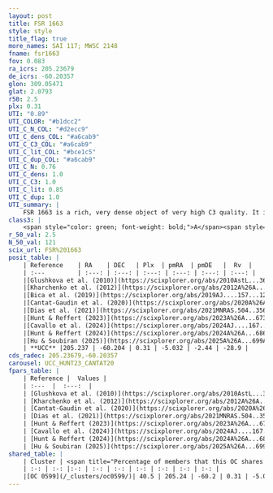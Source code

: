 ```yaml
---
layout: post
title: FSR 1663
style: style
title_flag: true
more_names: SAI 117; MWSC 2148
fname: fsr1663
fov: 0.083
ra_icrs: 205.23679
de_icrs: -60.20357
glon: 309.05471
glat: 2.0793
r50: 2.5
plx: 0.31
UTI: "0.89"
UTI_COLOR: "#b1dcc2"
UTI_C_N_COL: "#d2ecc9"
UTI_C_dens_COL: "#a6cab9"
UTI_C_C3_COL: "#a6cab9"
UTI_C_lit_COL: "#bce1c5"
UTI_C_dup_COL: "#a6cab9"
UTI_C_N: 0.76
UTI_C_dens: 1.0
UTI_C_C3: 1.0
UTI_C_lit: 0.85
UTI_C_dup: 1.0
UTI_summary: |
    FSR 1663 is a rich, very dense object of very high C3 quality. It is well-studied in the literature. This object shares a moderate percentage of members with a later reported entry.
class3: |
    <span style="color: green; font-weight: bold;">A</span><span style="color: green; font-weight: bold;">A</span>
r_50_val: 2.5
N_50_val: 121
scix_url: FSR%201663
posit_table: |
    | Reference    | RA    | DEC   | Plx  | pmRA  | pmDE   |  Rv  |
    | :---         | :---: | :---: | :---: | :---: | :---: | :---: |
    |[Glushkova et al. (2010)](https://scixplorer.org/abs/2010AstL...36...75G) | 205.269 | -60.208 | -- | -- | -- | -- |
    |[Kharchenko et al. (2012)](https://scixplorer.org/abs/2012A%26A...543A.156K) | 205.27 | -60.197 | -- | -6.24 | -0.08 | -- |
    |[Bica et al. (2019)](https://scixplorer.org/abs/2019AJ....157...12B) | 205.275 | -60.199 | -- | -- | -- | -- |
    |[Cantat-Gaudin et al. (2020)](https://scixplorer.org/abs/2020A%26A...640A...1C) | 205.251 | -60.203 | 0.27 | -5.031 | -2.464 | -- |
    |[Dias et al. (2021)](https://scixplorer.org/abs/2021MNRAS.504..356D) | 205.247 | -60.2 | 0.278 | -5.009 | -2.429 | -28.822 |
    |[Hunt & Reffert (2023)](https://scixplorer.org/abs/2023A%26A...673A.114H) | 205.239 | -60.205 | 0.329 | -5.044 | -2.435 | -28.397 |
    |[Cavallo et al. (2024)](https://scixplorer.org/abs/2024AJ....167...12C) | 205.229 | -60.201 | 0.322 | -- | -- | -- |
    |[Hunt & Reffert (2024)](https://scixplorer.org/abs/2024A%26A...686A..42H) | 205.239 | -60.205 | 0.329 | -5.044 | -2.435 | -28.397 |
    |[Hu & Soubiran (2025)](https://scixplorer.org/abs/2025A%26A...699A.246H) | 205.229 | -60.201 | -- | -- | -- | -- |
    | **UCC** |205.237 | -60.204 | 0.31 | -5.032 | -2.44 | -28.9 | 
cds_radec: 205.23679,-60.20357
carousel: UCC_HUNT23_CANTAT20
fpars_table: |
    | Reference |  Values |
    | :---  |  :---:  |
    | [Glushkova et al. (2010)](https://scixplorer.org/abs/2010AstL...36...75G) | `E(B-V)=1.01, Dm=11.66, Age=8.9` |
    | [Kharchenko et al. (2012)](https://scixplorer.org/abs/2012A%26A...543A.156K) | `e_bv=0.625, distance=1513, log_age=8.15` |
    | [Cantat-Gaudin et al. (2020)](https://scixplorer.org/abs/2020A%26A...640A...1C) | `AVNN=2.42, DMNN=12.34, AgeNN=9.11` |
    | [Dias et al. (2021)](https://scixplorer.org/abs/2021MNRAS.504..356D) | `Av=2.923, Dist=2921, logage=9.051, [Fe/H]=0.088` |
    | [Hunt & Reffert (2023)](https://scixplorer.org/abs/2023A%26A...673A.114H) | `AV50=3.372, diffAV50=2.001, MOD50=12.251, logAge50=8.423` |
    | [Cavallo et al. (2024)](https://scixplorer.org/abs/2024AJ....167...12C) | `AV50=2.96, dMod50=12.06, logAge50=9.06, [Fe/H]50=0.19` |
    | [Hunt & Reffert (2024)](https://scixplorer.org/abs/2024A%26A...686A..42H) | `MassJ=1163.68` |
    | [Hu & Soubiran (2025)](https://scixplorer.org/abs/2025A%26A...699A.246H) | `MA22=-0.44, MA23f=-0.11, MA23g=0.15, MZ23=-0.34, MK24=-0.05, MF24=-0.24` |
shared_table: |
    | Cluster | <span title="Percentage of members that this OC shares with the ones listed">%</span>   | RA   | DEC   | Plx   | pmRA  | pmDE  | Rv | UTI |
    | :-: | :-: |:-: | :-: | :-: | :-: | :-: | :-: | :-: |
    |[OC 0599](/_clusters/oc0599/)| 40.5 | 205.24 | -60.2 | 0.31 | -5.04 | -2.45 | -28.85 |0.0 |
---
```

